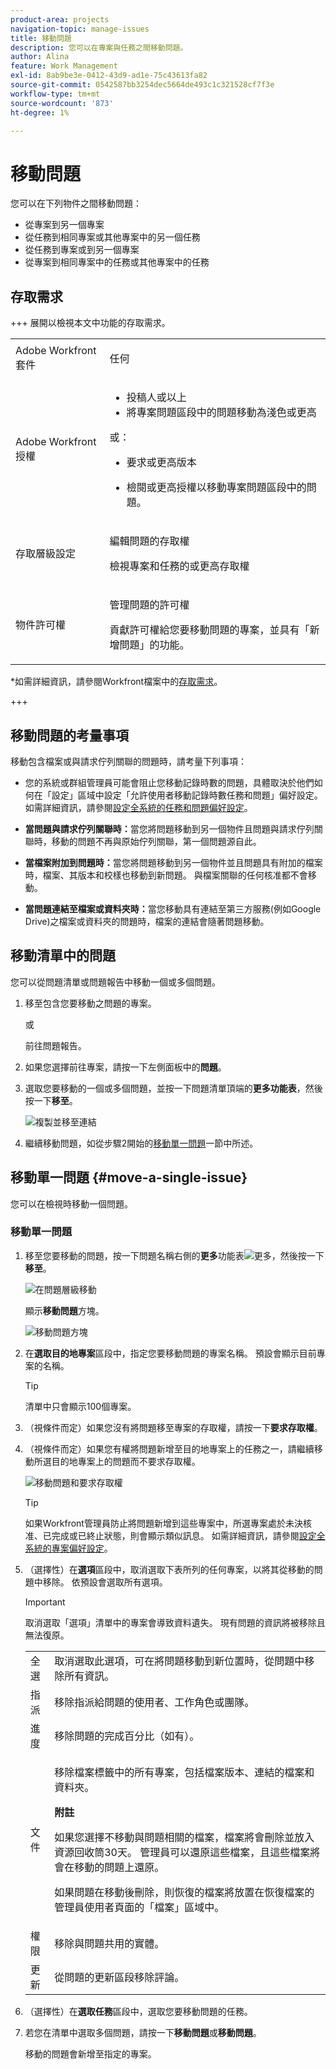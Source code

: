 ```yaml
---
product-area: projects
navigation-topic: manage-issues
title: 移動問題
description: 您可以在專案與任務之間移動問題。
author: Alina
feature: Work Management
exl-id: 8ab9be3e-0412-43d9-ad1e-75c43613fa82
source-git-commit: 0542587bb3254dec5664de493c1c321528cf7f3e
workflow-type: tm+mt
source-wordcount: '873'
ht-degree: 1%

---
```


# 移動問題

<!--Audited: 12/2024-->

<!--<span class="preview">The highlighted information on this page refers to functionality not yet generally available. It is available only in the Preview environment for all customers. After the monthly releases to Production, the same features are also available in the Production environment for customers who enabled fast releases. </span>   

<span class="preview">For information about fast releases, see [Enable or disable fast releases for your organization](/help/quicksilver/administration-and-setup/set-up-workfront/configure-system-defaults/enable-fast-release-process.md). </span>-->

您可以在下列物件之間移動問題：

* 從專案到另一個專案
* 從任務到相同專案或其他專案中的另一個任務
* 從任務到專案或到另一個專案
* 從專案到相同專案中的任務或其他專案中的任務

## 存取需求

+++ 展開以檢視本文中功能的存取需求。 

<table style="table-layout:auto"> 
 <col> 
 <col> 
 <tbody> 
  <tr> 
   <td role="rowheader">Adobe Workfront套件</td> 
   <td> <p>任何</p> </td> 
  </tr> 
  <tr> 
   <td role="rowheader">Adobe Workfront授權</td> 
   <td> 
   <ul><li>投稿人或以上</li>
   <li>將專案問題區段中的問題移動為淺色或更高</li></ul>
   或：
   <ul>   <li><p>要求或更高版本</p></li>
   <li><p>檢閱或更高授權以移動專案問題區段中的問題。</p></li></ul>   
     </td> 
  </tr> 
  <tr> 
   <td role="rowheader">存取層級設定</td> 
   <td> <p>編輯問題的存取權</p> <p>檢視專案和任務的或更高存取權</p> </td> 
  </tr> 
  <tr> 
   <td role="rowheader">物件許可權</td> 
   <td> <p>管理問題的許可權</p> <p>貢獻許可權給您要移動問題的專案，並具有「新增問題」的功能。</td> 
  </tr> 
 </tbody> 
</table>

*如需詳細資訊，請參閱Workfront檔案中的[存取需求](/help/quicksilver/administration-and-setup/add-users/access-levels-and-object-permissions/access-level-requirements-in-documentation.md)。

+++

<!--Old:

<table style="table-layout:auto"> 
 <col> 
 <col> 
 <tbody> 
  <tr> 
   <td role="rowheader">Adobe Workfront plan</td> 
   <td> <p>Any</p> </td> 
  </tr> 
  <tr> 
   <td role="rowheader">Adobe Workfront license*</td> 
   <td> <p>New:</p> 
   <ul><li>Contributor or higher</li>
   <li>Light or higher to move issues in the Issues section of a project</li></ul>
   <p>Current:</p>
   <ul>
   <li><p>Request or higher</p></li>
   <li><p>Review or higher license to move issues in the Issues section of a project.</p></li></ul>   
     </td> 
  </tr> 
  <tr> 
   <td role="rowheader">Access level configurations</td> 
   <td> <p>Edit access to Issues</p> <p>View or higher access to Projects and Tasks</p> </td> 
  </tr> 
  <tr> 
   <td role="rowheader">Object permissions</td> 
   <td> <p>Manage permissions to the issue</p> <p>Contribute permissions to the item where you are moving the issue with the ability to Add Issues.</td> 
  </tr> 
 </tbody> 
</table>-->

## 移動問題的考量事項

移動包含檔案或與請求佇列關聯的問題時，請考量下列事項：

* 您的系統或群組管理員可能會阻止您移動記錄時數的問題，具體取決於他們如何在「設定」區域中設定「允許使用者移動記錄時數任務和問題」偏好設定。 如需詳細資訊，請參閱[設定全系統的任務和問題偏好設定](/help/quicksilver/administration-and-setup/set-up-workfront/configure-system-defaults/set-task-issue-preferences.md)。

* **當問題與請求佇列關聯時：**&#x200B;當您將問題移動到另一個物件且問題與請求佇列關聯時，移動的問題不再與原始佇列關聯，第一個問題源自此。
* **當檔案附加到問題時：**&#x200B;當您將問題移動到另一個物件並且問題具有附加的檔案時，檔案、其版本和校樣也移動到新問題。 與檔案關聯的任何核准都不會移動。
* **當問題連結至檔案或資料夾時：**&#x200B;當您移動具有連結至第三方服務(例如Google Drive)之檔案或資料夾的問題時，檔案的連結會隨著問題移動。

## 移動清單中的問題

您可以從問題清單或問題報告中移動一個或多個問題。

1. 移至包含您要移動之問題的專案。

   或

   前往問題報告。

1. 如果您選擇前往專案，請按一下左側面板中的&#x200B;**問題**。
1. 選取您要移動的一個或多個問題，並按一下問題清單頂端的&#x200B;**更多功能表**，然後按一下&#x200B;**移至**。

   ![複製並移至連結](assets/copy-and-move-to-links-for-issue-in-a-list-nwe-350x119.png)

1. 繼續移動問題，如從步驟2開始的[移動單一問題](#move-a-single-issue)一節中所述。

## 移動單一問題 {#move-a-single-issue}

您可以在檢視時移動一個問題。

### 移動單一問題

1. 移至您要移動的問題，按一下問題名稱右側的&#x200B;**更多**&#x200B;功能表![更多](assets/more-icon.png)，然後按一下&#x200B;**移至**。

   ![在問題層級移動](assets/nwe-move-at-issue-level-highlighted-350x579.png)

   顯示&#x200B;**移動問題**&#x200B;方塊。

   ![移動問題方塊](assets/move-issue-box-nwe-350x280.png)

1. 在&#x200B;**選取目的地專案**&#x200B;區段中，指定您要移動問題的專案名稱。 預設會顯示目前專案的名稱。

   >[!TIP]
   >
   >清單中只會顯示100個專案。

1. （視條件而定）如果您沒有將問題移至專案的存取權，請按一下&#x200B;**要求存取權**。
1. （視條件而定）如果您有權將問題新增至目的地專案上的任務之一，請繼續移動所選目的地專案上的問題而不要求存取權。

   ![移動問題和要求存取權](assets/move-issue-request-access-from-project-nwe-350x118.png)

   >[!TIP]
   >
   >如果Workfront管理員防止將問題新增到這些專案中，所選專案處於未決核准、已完成或已終止狀態，則會顯示類似訊息。 如需詳細資訊，請參閱[設定全系統的專案偏好設定](../../../administration-and-setup/set-up-workfront/configure-system-defaults/set-project-preferences.md)。

1. （選擇性）在&#x200B;**選項**&#x200B;區段中，取消選取下表所列的任何專案，以將其從移動的問題中移除。 依預設會選取所有選項。

   >[!IMPORTANT]
   >
   >取消選取「選項」清單中的專案會導致資料遺失。 現有問題的資訊將被移除且無法復原。

   <table style="table-layout:auto"> 
    <col> 
    <col> 
    <tbody> 
     <tr> 
      <td role="rowheader">全選</td> 
      <td>取消選取此選項，可在將問題移動到新位置時，從問題中移除所有資訊。 </td> 
     </tr> 
     <tr> 
      <td role="rowheader">指派</td> 
      <td>移除指派給問題的使用者、工作角色或團隊。</td> 
     </tr> 
     <tr> 
      <td role="rowheader">進度</td> 
      <td>移除問題的完成百分比（如有）。 </td> 
     </tr> 
     <tr> 
      <td role="rowheader"><p>文件</p></td> 
      <td> <p>移除檔案標籤中的所有專案，包括檔案版本、連結的檔案和資料夾。

   <b>附註</b>

   如果您選擇不移動與問題相關的檔案，檔案將會刪除並放入資源回收筒30天。 管理員可以還原這些檔案，且這些檔案將會在移動的問題上還原。

   如果問題在移動後刪除，則恢復的檔案將放置在恢復檔案的管理員使用者頁面的「檔案」區域中。
   <br> </p> </td>
   </tr> 
     <tr> 
      <td role="rowheader">權限</td> 
      <td>移除與問題共用的實體。 </td> 
     </tr> 
     <tr> 
      <td role="rowheader">更新</td> 
      <td>從問題的更新區段移除評論。</td> 
     </tr> 
    </tbody> 
   </table>


1. （選擇性）在&#x200B;**選取任務**&#x200B;區段中，選取您要移動問題的任務。
1. 若您在清單中選取多個問題，請按一下&#x200B;**移動問題**&#x200B;或&#x200B;**移動問題**。

   移動的問題會新增至指定的專案。




